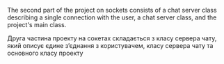 The second part of the project on sockets consists of a chat server class describing a single connection with the user, a chat server class, and the project's main class.

Друга частина проекту на сокетах складається з класу сервера чату, який описує єдине з’єднання з користувачем, класу сервера чату та основного класу проекту
